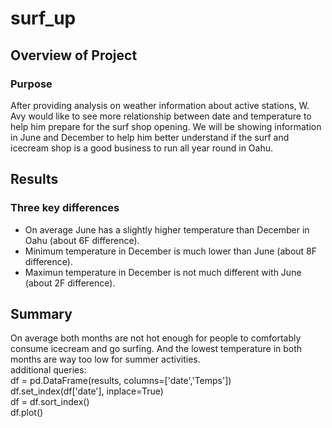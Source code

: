 # surf_up

## Overview of Project
### Purpose
After providing analysis on weather information about active stations, W. Avy would like to see more relationship between date and temperature to help him prepare for the surf shop opening. We will be showing information in June and December to help him better understand if the surf and icecream shop is a good business to run all year round in Oahu.

## Results
### Three key differences
- On average June has a slightly higher temperature than December in Oahu (about 6F difference).
- Minimum temperature in December is much lower than June (about 8F difference). 
- Maximun temperature in December is not much different with June (about 2F difference).

## Summary
On average both months are not hot enough for people to comfortably consume icecream and go surfing. And the lowest temperature in both months are way too low for summer activities.  
additional queries:  
df = pd.DataFrame(results, columns=['date','Temps'])  
df.set_index(df['date'], inplace=True)  
df = df.sort_index()  
df.plot()

